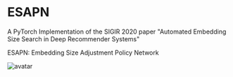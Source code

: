 # ESAPN
A PyTorch Implementation of the SIGIR 2020 paper "Automated Embedding Size Search in Deep Recommender Systems"

ESAPN: Embedding Size Adjustment Policy Network

![avatar](https://pbs.twimg.com/media/EXqzzNbWAAAxOXa?format=png&name=900x900)
